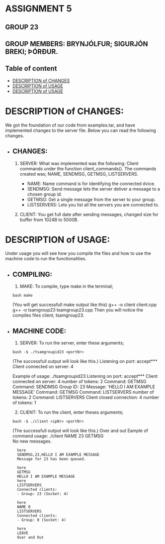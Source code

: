 # ASSIGNMENT 5
## GROUP 23
## GROUP MEMBERS: BRYNJÓLFUR; SIGURJÓN BREKI; ÞÓRÐUR.

## Table of content
- [DESCRIPTION of CHANGES](#changes)
- [DESCRIPTION of USAGE](#compiling)
- [DESCRIPTION of USAGE](#machine-code)


# DESCRIPTION of CHANGES:
We got the foundation of our code from examples.tar, and have implemented changes to the server file. Below you can read the following changes.

- ## CHANGES:

    1. SERVER: What was implemented was the following: Client commands under the function client_commands(). 
    The commands created was; NAME, SENDMSG, GETMSG, LISTSERVERS.
        - NAME: Name command is for identifying the connected dvice.
        - SENDMSG: Send message lets the server deliver a message to a chosen group id. 
        - GETMSG: Get a single message from the server to your group.
        - LISTSERVERS: Lets you list all the servers you are connected to. 


    2. CLIENT: You get full date after sending messages, changed size for buffer from 1024B to 5000B.




# DESCRIPTION of USAGE:
Under usage you will see how you compile the files and how to use the machine code to run the functionalities.

- ## COMPILING:

    1. MAKE: To compile, type make in the terminal; 

    ```bash make```

    (You will get successfull make output like this) 
    g++ -o client client.cpp g++ -o tsamgroup23 tsamgroup23.cpp
    Then you will notice the compiles files client, tsamgroup23.

- ## MACHINE CODE:
    1. SERVER: To run the server, enter these arguments; 

    ```bash -$ ./tsamgroupid23 <portNr>```

    (The successfull output will look like this.)
    Listening on port: <portNr>
    accept***
    Client connected on server: 4
    
    Example of usage:
        ./tsamgroupid23 <portNr>
        Listening on port: <portNr>
        accept***
        Client connected on server: 4
        number of tokens: 2
        Command: GETMSG
        Command: SENDMSG
        Group ID: 23
        Message: 'HELLO I AM EXAMPLE MESSAGE'
        Command: GETMSG
        Command: LISTSERVERS
        number of tokens: 2
        Command: LISTSERVERS
        Client closed connection: 4
        number of tokens: 1

        

    2. CLIENT: To run the client, enter theses arguments;

    ```bash -$ ./client <ipNr> <portNr>```

    (The successfull output will look like this.)
    Over and out 
    Eample of command usage:
        ./client <ipNr> <portNr>
        NAME 23
        GETMSG  
        No new messages.

        here
        SENDMSG,23,HELLO I AM EXAMPLE MESSAGE
        Message for 23 has been queued.

        here
        GETMSG
        HELLO I AM EXAMPLE MESSAGE
        here
        LISTSERVERS
        Connected clients:
        - Group: 23 (Socket: 4)

        here
        NAME 0
        LISTSERVERS
        Connected clients:
        - Group: 0 (Socket: 4)

        here
        LEAVE
        Over and Out
        






